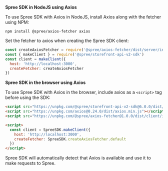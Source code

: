 **Spree SDK in NodeJS using Axios**

To use Spree SDK with Axios in NodeJS, install Axios along with the fetcher using NPM:

```
npm install @spree/axios-fetcher axios
```

Set the fetcher to axios when creating the Spree SDK client:

```js
const createAxiosFetcher = require('@spree/axios-fetcher/dist/server/index').default
const { makeClient } = require('@spree/storefront-api-v2-sdk')
const client = makeClient({
  host: 'http://localhost:3000',
  createFetcher: createAxiosFetcher
})
```

**Spree SDK in the browser using Axios**

To use Spree SDK with Axios in the browser, include axios as a `<script>` tag before using the SDK:

```html
<script src="https://unpkg.com/@spree/storefront-api-v2-sdk@6.0.0/dist/client/index.js"></script>
<script src="https://unpkg.com/axios@0.24.0/dist/axios.min.js"></script>
<script src="https://unpkg.com/@spree/axios-fetcher@1.0.0/dist/client/index.js"></script>

<script>
  const client = SpreeSDK.makeClient({
    host: 'http://localhost:3000',
    createFetcher: SpreeSDK.createAxiosFetcher.default
  })
</script>
```

Spree SDK will automatically detect that Axios is available and use it to make requests to Spree.